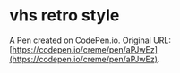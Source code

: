 # vhs retro style

A Pen created on CodePen.io. Original URL: [https://codepen.io/creme/pen/aPJwEz](https://codepen.io/creme/pen/aPJwEz).

